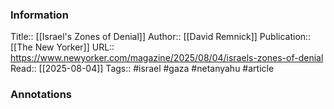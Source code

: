 
### Information
Title:: [[Israel's Zones of Denial]]
Author:: [[David Remnick]]
Publication:: [[The New Yorker]]
URL:: https://www.newyorker.com/magazine/2025/08/04/israels-zones-of-denial
Read:: [[2025-08-04]]
Tags:: #israel #gaza #netanyahu 
#article

### Annotations
